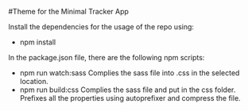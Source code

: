 #Theme for the Minimal Tracker App

Install the dependencies for the usage of the repo using:
  * npm install
 
 In the package.json file, there are the following npm scripts:
   * npm run watch:sass 
    Complies the sass file into .css in the selected location. 
   * npm run build:css
    Complies the sass file and put in the css folder. Prefixes all the properties using autoprefixer and compress the file.

